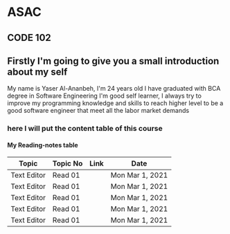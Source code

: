 # ASAC

## CODE 102

## Firstly I'm going to give you a small introduction about my self
  My name is Yaser Al-Ananbeh, I'm 24 years old I have graduated with BCA degree in Software Engineering 
  I'm good self learner, I always try to improve my programming knowledge and skills to reach higher level to be a good software engineer 
  that meet all the labor market demands
  
 ### here I will put the content table of this course
 
  #### My Reading-notes table 
  Topic | Topic No | Link | Date |
  |-----| ---- |---- | -----|
  Text Editor| Read 01 |[]()| Mon Mar 1, 2021
  Text Editor| Read 01 |[]()| Mon Mar 1, 2021
  Text Editor| Read 01 |[]()| Mon Mar 1, 2021
  Text Editor| Read 01 |[]()| Mon Mar 1, 2021
  Text Editor| Read 01 |[]()| Mon Mar 1, 2021
